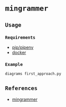 # `mingrammer`

## `Usage`

### `Requirements`

- [pip/pipenv](https://github.com/mingrammer/diagrams/tree/v0.23.4?tab=readme-ov-file)
- [docker](https://github.com/mingrammer/diagrams/blob/v0.23.4/docker/dev/Dockerfile)

### `Example`

```bash
diagrams first_approach.py
```

## `References`

- [mingrammer](https://github.com/mingrammer/diagrams/tree/v0.23.4?tab=readme-ov-file)

